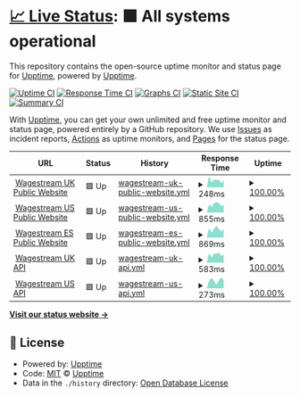 # [📈 Live Status](https://status.wagestream.com): <!--live status--> **🟩 All systems operational**

This repository contains the open-source uptime monitor and status page for [Upptime](https://upptime.js.org), powered by [Upptime](https://github.com/upptime/upptime).

[![Uptime CI](https://github.com/wagestream/statuspage/workflows/Uptime%20CI/badge.svg)](https://github.com/wagestream/statuspage/actions?query=workflow%3A%22Uptime+CI%22)
[![Response Time CI](https://github.com/wagestream/statuspage/workflows/Response%20Time%20CI/badge.svg)](https://github.com/wagestream/statuspage/actions?query=workflow%3A%22Response+Time+CI%22)
[![Graphs CI](https://github.com/wagestream/statuspage/workflows/Graphs%20CI/badge.svg)](https://github.com/wagestream/statuspage/actions?query=workflow%3A%22Graphs+CI%22)
[![Static Site CI](https://github.com/wagestream/statuspage/workflows/Static%20Site%20CI/badge.svg)](https://github.com/wagestream/statuspage/actions?query=workflow%3A%22Static+Site+CI%22)
[![Summary CI](https://github.com/wagestream/statuspage/workflows/Summary%20CI/badge.svg)](https://github.com/wagestream/statuspage/actions?query=workflow%3A%22Summary+CI%22)

With [Upptime](https://upptime.js.org), you can get your own unlimited and free uptime monitor and status page, powered entirely by a GitHub repository. We use [Issues](https://github.com/upptime/upptime/issues) as incident reports, [Actions](https://github.com/wagestream/statuspage/actions) as uptime monitors, and [Pages](https://status.wagestream.com) for the status page.

<!--start: status pages-->
<!-- This summary is generated by Upptime (https://github.com/upptime/upptime) -->
<!-- Do not edit this manually, your changes will be overwritten -->
<!-- prettier-ignore -->
| URL | Status | History | Response Time | Uptime |
| --- | ------ | ------- | ------------- | ------ |
| <img alt="" src="https://icons.duckduckgo.com/ip3/wagestream.com.ico" height="13"> [Wagestream UK Public Website](https://wagestream.com/en/) | 🟩 Up | [wagestream-uk-public-website.yml](https://github.com/wagestream/statuspage/commits/HEAD/history/wagestream-uk-public-website.yml) | <details><summary><img alt="Response time graph" src="./graphs/wagestream-uk-public-website/response-time-week.png" height="20"> 248ms</summary><br><a href="https://status.wagestream.com/history/wagestream-uk-public-website"><img alt="Response time 789" src="https://img.shields.io/endpoint?url=https%3A%2F%2Fraw.githubusercontent.com%2Fwagestream%2Fstatuspage%2FHEAD%2Fapi%2Fwagestream-uk-public-website%2Fresponse-time.json"></a><br><a href="https://status.wagestream.com/history/wagestream-uk-public-website"><img alt="24-hour response time 247" src="https://img.shields.io/endpoint?url=https%3A%2F%2Fraw.githubusercontent.com%2Fwagestream%2Fstatuspage%2FHEAD%2Fapi%2Fwagestream-uk-public-website%2Fresponse-time-day.json"></a><br><a href="https://status.wagestream.com/history/wagestream-uk-public-website"><img alt="7-day response time 248" src="https://img.shields.io/endpoint?url=https%3A%2F%2Fraw.githubusercontent.com%2Fwagestream%2Fstatuspage%2FHEAD%2Fapi%2Fwagestream-uk-public-website%2Fresponse-time-week.json"></a><br><a href="https://status.wagestream.com/history/wagestream-uk-public-website"><img alt="30-day response time 254" src="https://img.shields.io/endpoint?url=https%3A%2F%2Fraw.githubusercontent.com%2Fwagestream%2Fstatuspage%2FHEAD%2Fapi%2Fwagestream-uk-public-website%2Fresponse-time-month.json"></a><br><a href="https://status.wagestream.com/history/wagestream-uk-public-website"><img alt="1-year response time 789" src="https://img.shields.io/endpoint?url=https%3A%2F%2Fraw.githubusercontent.com%2Fwagestream%2Fstatuspage%2FHEAD%2Fapi%2Fwagestream-uk-public-website%2Fresponse-time-year.json"></a></details> | <details><summary><a href="https://status.wagestream.com/history/wagestream-uk-public-website">100.00%</a></summary><a href="https://status.wagestream.com/history/wagestream-uk-public-website"><img alt="All-time uptime 99.93%" src="https://img.shields.io/endpoint?url=https%3A%2F%2Fraw.githubusercontent.com%2Fwagestream%2Fstatuspage%2FHEAD%2Fapi%2Fwagestream-uk-public-website%2Fuptime.json"></a><br><a href="https://status.wagestream.com/history/wagestream-uk-public-website"><img alt="24-hour uptime 100.00%" src="https://img.shields.io/endpoint?url=https%3A%2F%2Fraw.githubusercontent.com%2Fwagestream%2Fstatuspage%2FHEAD%2Fapi%2Fwagestream-uk-public-website%2Fuptime-day.json"></a><br><a href="https://status.wagestream.com/history/wagestream-uk-public-website"><img alt="7-day uptime 100.00%" src="https://img.shields.io/endpoint?url=https%3A%2F%2Fraw.githubusercontent.com%2Fwagestream%2Fstatuspage%2FHEAD%2Fapi%2Fwagestream-uk-public-website%2Fuptime-week.json"></a><br><a href="https://status.wagestream.com/history/wagestream-uk-public-website"><img alt="30-day uptime 100.00%" src="https://img.shields.io/endpoint?url=https%3A%2F%2Fraw.githubusercontent.com%2Fwagestream%2Fstatuspage%2FHEAD%2Fapi%2Fwagestream-uk-public-website%2Fuptime-month.json"></a><br><a href="https://status.wagestream.com/history/wagestream-uk-public-website"><img alt="1-year uptime 99.93%" src="https://img.shields.io/endpoint?url=https%3A%2F%2Fraw.githubusercontent.com%2Fwagestream%2Fstatuspage%2FHEAD%2Fapi%2Fwagestream-uk-public-website%2Fuptime-year.json"></a></details>
| <img alt="" src="https://icons.duckduckgo.com/ip3/wagestream.com.ico" height="13"> [Wagestream US Public Website](https://wagestream.com/us/) | 🟩 Up | [wagestream-us-public-website.yml](https://github.com/wagestream/statuspage/commits/HEAD/history/wagestream-us-public-website.yml) | <details><summary><img alt="Response time graph" src="./graphs/wagestream-us-public-website/response-time-week.png" height="20"> 855ms</summary><br><a href="https://status.wagestream.com/history/wagestream-us-public-website"><img alt="Response time 828" src="https://img.shields.io/endpoint?url=https%3A%2F%2Fraw.githubusercontent.com%2Fwagestream%2Fstatuspage%2FHEAD%2Fapi%2Fwagestream-us-public-website%2Fresponse-time.json"></a><br><a href="https://status.wagestream.com/history/wagestream-us-public-website"><img alt="24-hour response time 808" src="https://img.shields.io/endpoint?url=https%3A%2F%2Fraw.githubusercontent.com%2Fwagestream%2Fstatuspage%2FHEAD%2Fapi%2Fwagestream-us-public-website%2Fresponse-time-day.json"></a><br><a href="https://status.wagestream.com/history/wagestream-us-public-website"><img alt="7-day response time 855" src="https://img.shields.io/endpoint?url=https%3A%2F%2Fraw.githubusercontent.com%2Fwagestream%2Fstatuspage%2FHEAD%2Fapi%2Fwagestream-us-public-website%2Fresponse-time-week.json"></a><br><a href="https://status.wagestream.com/history/wagestream-us-public-website"><img alt="30-day response time 815" src="https://img.shields.io/endpoint?url=https%3A%2F%2Fraw.githubusercontent.com%2Fwagestream%2Fstatuspage%2FHEAD%2Fapi%2Fwagestream-us-public-website%2Fresponse-time-month.json"></a><br><a href="https://status.wagestream.com/history/wagestream-us-public-website"><img alt="1-year response time 828" src="https://img.shields.io/endpoint?url=https%3A%2F%2Fraw.githubusercontent.com%2Fwagestream%2Fstatuspage%2FHEAD%2Fapi%2Fwagestream-us-public-website%2Fresponse-time-year.json"></a></details> | <details><summary><a href="https://status.wagestream.com/history/wagestream-us-public-website">100.00%</a></summary><a href="https://status.wagestream.com/history/wagestream-us-public-website"><img alt="All-time uptime 99.94%" src="https://img.shields.io/endpoint?url=https%3A%2F%2Fraw.githubusercontent.com%2Fwagestream%2Fstatuspage%2FHEAD%2Fapi%2Fwagestream-us-public-website%2Fuptime.json"></a><br><a href="https://status.wagestream.com/history/wagestream-us-public-website"><img alt="24-hour uptime 100.00%" src="https://img.shields.io/endpoint?url=https%3A%2F%2Fraw.githubusercontent.com%2Fwagestream%2Fstatuspage%2FHEAD%2Fapi%2Fwagestream-us-public-website%2Fuptime-day.json"></a><br><a href="https://status.wagestream.com/history/wagestream-us-public-website"><img alt="7-day uptime 100.00%" src="https://img.shields.io/endpoint?url=https%3A%2F%2Fraw.githubusercontent.com%2Fwagestream%2Fstatuspage%2FHEAD%2Fapi%2Fwagestream-us-public-website%2Fuptime-week.json"></a><br><a href="https://status.wagestream.com/history/wagestream-us-public-website"><img alt="30-day uptime 100.00%" src="https://img.shields.io/endpoint?url=https%3A%2F%2Fraw.githubusercontent.com%2Fwagestream%2Fstatuspage%2FHEAD%2Fapi%2Fwagestream-us-public-website%2Fuptime-month.json"></a><br><a href="https://status.wagestream.com/history/wagestream-us-public-website"><img alt="1-year uptime 99.94%" src="https://img.shields.io/endpoint?url=https%3A%2F%2Fraw.githubusercontent.com%2Fwagestream%2Fstatuspage%2FHEAD%2Fapi%2Fwagestream-us-public-website%2Fuptime-year.json"></a></details>
| <img alt="" src="https://icons.duckduckgo.com/ip3/wagestream.com.ico" height="13"> [Wagestream ES Public Website](https://wagestream.com/es/) | 🟩 Up | [wagestream-es-public-website.yml](https://github.com/wagestream/statuspage/commits/HEAD/history/wagestream-es-public-website.yml) | <details><summary><img alt="Response time graph" src="./graphs/wagestream-es-public-website/response-time-week.png" height="20"> 869ms</summary><br><a href="https://status.wagestream.com/history/wagestream-es-public-website"><img alt="Response time 759" src="https://img.shields.io/endpoint?url=https%3A%2F%2Fraw.githubusercontent.com%2Fwagestream%2Fstatuspage%2FHEAD%2Fapi%2Fwagestream-es-public-website%2Fresponse-time.json"></a><br><a href="https://status.wagestream.com/history/wagestream-es-public-website"><img alt="24-hour response time 927" src="https://img.shields.io/endpoint?url=https%3A%2F%2Fraw.githubusercontent.com%2Fwagestream%2Fstatuspage%2FHEAD%2Fapi%2Fwagestream-es-public-website%2Fresponse-time-day.json"></a><br><a href="https://status.wagestream.com/history/wagestream-es-public-website"><img alt="7-day response time 869" src="https://img.shields.io/endpoint?url=https%3A%2F%2Fraw.githubusercontent.com%2Fwagestream%2Fstatuspage%2FHEAD%2Fapi%2Fwagestream-es-public-website%2Fresponse-time-week.json"></a><br><a href="https://status.wagestream.com/history/wagestream-es-public-website"><img alt="30-day response time 791" src="https://img.shields.io/endpoint?url=https%3A%2F%2Fraw.githubusercontent.com%2Fwagestream%2Fstatuspage%2FHEAD%2Fapi%2Fwagestream-es-public-website%2Fresponse-time-month.json"></a><br><a href="https://status.wagestream.com/history/wagestream-es-public-website"><img alt="1-year response time 759" src="https://img.shields.io/endpoint?url=https%3A%2F%2Fraw.githubusercontent.com%2Fwagestream%2Fstatuspage%2FHEAD%2Fapi%2Fwagestream-es-public-website%2Fresponse-time-year.json"></a></details> | <details><summary><a href="https://status.wagestream.com/history/wagestream-es-public-website">100.00%</a></summary><a href="https://status.wagestream.com/history/wagestream-es-public-website"><img alt="All-time uptime 99.95%" src="https://img.shields.io/endpoint?url=https%3A%2F%2Fraw.githubusercontent.com%2Fwagestream%2Fstatuspage%2FHEAD%2Fapi%2Fwagestream-es-public-website%2Fuptime.json"></a><br><a href="https://status.wagestream.com/history/wagestream-es-public-website"><img alt="24-hour uptime 100.00%" src="https://img.shields.io/endpoint?url=https%3A%2F%2Fraw.githubusercontent.com%2Fwagestream%2Fstatuspage%2FHEAD%2Fapi%2Fwagestream-es-public-website%2Fuptime-day.json"></a><br><a href="https://status.wagestream.com/history/wagestream-es-public-website"><img alt="7-day uptime 100.00%" src="https://img.shields.io/endpoint?url=https%3A%2F%2Fraw.githubusercontent.com%2Fwagestream%2Fstatuspage%2FHEAD%2Fapi%2Fwagestream-es-public-website%2Fuptime-week.json"></a><br><a href="https://status.wagestream.com/history/wagestream-es-public-website"><img alt="30-day uptime 100.00%" src="https://img.shields.io/endpoint?url=https%3A%2F%2Fraw.githubusercontent.com%2Fwagestream%2Fstatuspage%2FHEAD%2Fapi%2Fwagestream-es-public-website%2Fuptime-month.json"></a><br><a href="https://status.wagestream.com/history/wagestream-es-public-website"><img alt="1-year uptime 99.95%" src="https://img.shields.io/endpoint?url=https%3A%2F%2Fraw.githubusercontent.com%2Fwagestream%2Fstatuspage%2FHEAD%2Fapi%2Fwagestream-es-public-website%2Fuptime-year.json"></a></details>
| <img alt="" src="https://icons.duckduckgo.com/ip3/api.wagestream.xyz.ico" height="13"> [Wagestream UK API](https://api.wagestream.xyz/api/v1/lb/ok) | 🟩 Up | [wagestream-uk-api.yml](https://github.com/wagestream/statuspage/commits/HEAD/history/wagestream-uk-api.yml) | <details><summary><img alt="Response time graph" src="./graphs/wagestream-uk-api/response-time-week.png" height="20"> 583ms</summary><br><a href="https://status.wagestream.com/history/wagestream-uk-api"><img alt="Response time 594" src="https://img.shields.io/endpoint?url=https%3A%2F%2Fraw.githubusercontent.com%2Fwagestream%2Fstatuspage%2FHEAD%2Fapi%2Fwagestream-uk-api%2Fresponse-time.json"></a><br><a href="https://status.wagestream.com/history/wagestream-uk-api"><img alt="24-hour response time 581" src="https://img.shields.io/endpoint?url=https%3A%2F%2Fraw.githubusercontent.com%2Fwagestream%2Fstatuspage%2FHEAD%2Fapi%2Fwagestream-uk-api%2Fresponse-time-day.json"></a><br><a href="https://status.wagestream.com/history/wagestream-uk-api"><img alt="7-day response time 583" src="https://img.shields.io/endpoint?url=https%3A%2F%2Fraw.githubusercontent.com%2Fwagestream%2Fstatuspage%2FHEAD%2Fapi%2Fwagestream-uk-api%2Fresponse-time-week.json"></a><br><a href="https://status.wagestream.com/history/wagestream-uk-api"><img alt="30-day response time 565" src="https://img.shields.io/endpoint?url=https%3A%2F%2Fraw.githubusercontent.com%2Fwagestream%2Fstatuspage%2FHEAD%2Fapi%2Fwagestream-uk-api%2Fresponse-time-month.json"></a><br><a href="https://status.wagestream.com/history/wagestream-uk-api"><img alt="1-year response time 594" src="https://img.shields.io/endpoint?url=https%3A%2F%2Fraw.githubusercontent.com%2Fwagestream%2Fstatuspage%2FHEAD%2Fapi%2Fwagestream-uk-api%2Fresponse-time-year.json"></a></details> | <details><summary><a href="https://status.wagestream.com/history/wagestream-uk-api">100.00%</a></summary><a href="https://status.wagestream.com/history/wagestream-uk-api"><img alt="All-time uptime 100.00%" src="https://img.shields.io/endpoint?url=https%3A%2F%2Fraw.githubusercontent.com%2Fwagestream%2Fstatuspage%2FHEAD%2Fapi%2Fwagestream-uk-api%2Fuptime.json"></a><br><a href="https://status.wagestream.com/history/wagestream-uk-api"><img alt="24-hour uptime 100.00%" src="https://img.shields.io/endpoint?url=https%3A%2F%2Fraw.githubusercontent.com%2Fwagestream%2Fstatuspage%2FHEAD%2Fapi%2Fwagestream-uk-api%2Fuptime-day.json"></a><br><a href="https://status.wagestream.com/history/wagestream-uk-api"><img alt="7-day uptime 100.00%" src="https://img.shields.io/endpoint?url=https%3A%2F%2Fraw.githubusercontent.com%2Fwagestream%2Fstatuspage%2FHEAD%2Fapi%2Fwagestream-uk-api%2Fuptime-week.json"></a><br><a href="https://status.wagestream.com/history/wagestream-uk-api"><img alt="30-day uptime 100.00%" src="https://img.shields.io/endpoint?url=https%3A%2F%2Fraw.githubusercontent.com%2Fwagestream%2Fstatuspage%2FHEAD%2Fapi%2Fwagestream-uk-api%2Fuptime-month.json"></a><br><a href="https://status.wagestream.com/history/wagestream-uk-api"><img alt="1-year uptime 100.00%" src="https://img.shields.io/endpoint?url=https%3A%2F%2Fraw.githubusercontent.com%2Fwagestream%2Fstatuspage%2FHEAD%2Fapi%2Fwagestream-uk-api%2Fuptime-year.json"></a></details>
| <img alt="" src="https://icons.duckduckgo.com/ip3/api.wagestream.us.ico" height="13"> [Wagestream US API](https://api.wagestream.us/api/v1/lb/ok) | 🟩 Up | [wagestream-us-api.yml](https://github.com/wagestream/statuspage/commits/HEAD/history/wagestream-us-api.yml) | <details><summary><img alt="Response time graph" src="./graphs/wagestream-us-api/response-time-week.png" height="20"> 273ms</summary><br><a href="https://status.wagestream.com/history/wagestream-us-api"><img alt="Response time 302" src="https://img.shields.io/endpoint?url=https%3A%2F%2Fraw.githubusercontent.com%2Fwagestream%2Fstatuspage%2FHEAD%2Fapi%2Fwagestream-us-api%2Fresponse-time.json"></a><br><a href="https://status.wagestream.com/history/wagestream-us-api"><img alt="24-hour response time 265" src="https://img.shields.io/endpoint?url=https%3A%2F%2Fraw.githubusercontent.com%2Fwagestream%2Fstatuspage%2FHEAD%2Fapi%2Fwagestream-us-api%2Fresponse-time-day.json"></a><br><a href="https://status.wagestream.com/history/wagestream-us-api"><img alt="7-day response time 273" src="https://img.shields.io/endpoint?url=https%3A%2F%2Fraw.githubusercontent.com%2Fwagestream%2Fstatuspage%2FHEAD%2Fapi%2Fwagestream-us-api%2Fresponse-time-week.json"></a><br><a href="https://status.wagestream.com/history/wagestream-us-api"><img alt="30-day response time 311" src="https://img.shields.io/endpoint?url=https%3A%2F%2Fraw.githubusercontent.com%2Fwagestream%2Fstatuspage%2FHEAD%2Fapi%2Fwagestream-us-api%2Fresponse-time-month.json"></a><br><a href="https://status.wagestream.com/history/wagestream-us-api"><img alt="1-year response time 302" src="https://img.shields.io/endpoint?url=https%3A%2F%2Fraw.githubusercontent.com%2Fwagestream%2Fstatuspage%2FHEAD%2Fapi%2Fwagestream-us-api%2Fresponse-time-year.json"></a></details> | <details><summary><a href="https://status.wagestream.com/history/wagestream-us-api">100.00%</a></summary><a href="https://status.wagestream.com/history/wagestream-us-api"><img alt="All-time uptime 99.99%" src="https://img.shields.io/endpoint?url=https%3A%2F%2Fraw.githubusercontent.com%2Fwagestream%2Fstatuspage%2FHEAD%2Fapi%2Fwagestream-us-api%2Fuptime.json"></a><br><a href="https://status.wagestream.com/history/wagestream-us-api"><img alt="24-hour uptime 100.00%" src="https://img.shields.io/endpoint?url=https%3A%2F%2Fraw.githubusercontent.com%2Fwagestream%2Fstatuspage%2FHEAD%2Fapi%2Fwagestream-us-api%2Fuptime-day.json"></a><br><a href="https://status.wagestream.com/history/wagestream-us-api"><img alt="7-day uptime 100.00%" src="https://img.shields.io/endpoint?url=https%3A%2F%2Fraw.githubusercontent.com%2Fwagestream%2Fstatuspage%2FHEAD%2Fapi%2Fwagestream-us-api%2Fuptime-week.json"></a><br><a href="https://status.wagestream.com/history/wagestream-us-api"><img alt="30-day uptime 99.95%" src="https://img.shields.io/endpoint?url=https%3A%2F%2Fraw.githubusercontent.com%2Fwagestream%2Fstatuspage%2FHEAD%2Fapi%2Fwagestream-us-api%2Fuptime-month.json"></a><br><a href="https://status.wagestream.com/history/wagestream-us-api"><img alt="1-year uptime 99.99%" src="https://img.shields.io/endpoint?url=https%3A%2F%2Fraw.githubusercontent.com%2Fwagestream%2Fstatuspage%2FHEAD%2Fapi%2Fwagestream-us-api%2Fuptime-year.json"></a></details>

<!--end: status pages-->

[**Visit our status website →**](https://status.wagestream.com)

## 📄 License

- Powered by: [Upptime](https://github.com/upptime/upptime)
- Code: [MIT](./LICENSE) © [Upptime](https://upptime.js.org)
- Data in the `./history` directory: [Open Database License](https://opendatacommons.org/licenses/odbl/1-0/)
